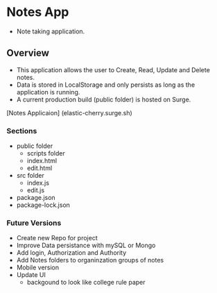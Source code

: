 # Notes App
  - Note taking application.  

## Overview
  - This application allows the user to Create, Read, Update and Delete notes.  
  - Data is stored in LocalStorage and only persists as long as the application is running.
  - A current production build (public folder) is hosted on Surge.

  [Notes Applicaion]
  (elastic-cherry.surge.sh)
  

### Sections

- public folder
  - scripts folder
  - index.html
  - edit.html
- src folder
  - index.js
  - edit.js
- package.json
- package-lock.json

### Future Versions

- Create new Repo for project
- Improve Data persistance with mySQL or Mongo
- Add login, Authorization and Authority
- Add Notes folders to organinzation groups of notes
- Mobile version
- Update UI
  - backgound to look like college rule paper
